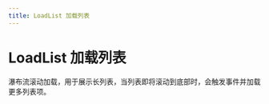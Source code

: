```yaml
---
title: LoadList 加载列表
---
```


# LoadList 加载列表

<div>
瀑布流滚动加载，用于展示长列表，当列表即将滚动到底部时，会触发事件并加载更多列表项。
</div>
